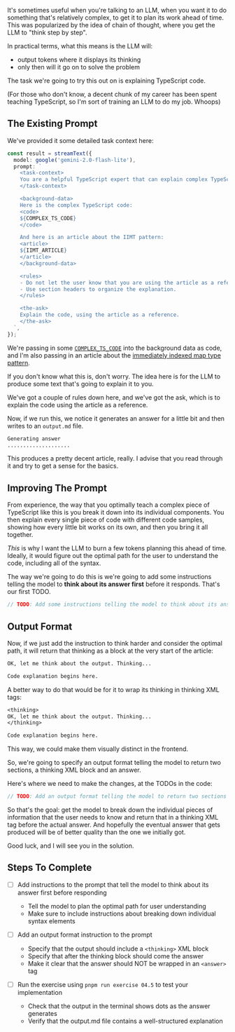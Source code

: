 It's sometimes useful when you're talking to an LLM, when you want it to do something that's relatively complex, to get it to plan its work ahead of time. This was popularized by the idea of chain of thought, where you get the LLM to "think step by step".

In practical terms, what this means is the LLM will:

- output tokens where it displays its thinking
- only then will it go on to solve the problem

The task we're going to try this out on is explaining TypeScript code.

(For those who don't know, a decent chunk of my career has been spent teaching TypeScript, so I'm sort of training an LLM to do my job. Whoops)

## The Existing Prompt

We've provided it some detailed task context here:

```typescript
const result = streamText({
  model: google('gemini-2.0-flash-lite'),
  prompt: `
    <task-context>
    You are a helpful TypeScript expert that can explain complex TypeScript code for beginner TypeScript developers. You will be given a complex TypeScript code and you will need to explain it in a way that is easy to understand.
    </task-context>

    <background-data>
    Here is the complex TypeScript code:
    <code>
    ${COMPLEX_TS_CODE}
    </code>

    And here is an article about the IIMT pattern:
    <article>
    ${IIMT_ARTICLE}
    </article>
    </background-data>

    <rules>
    - Do not let the user know that you are using the article as a reference. Refer to the concepts as if you are an expert.
    - Use section headers to organize the explanation.
    </rules>

    <the-ask>
    Explain the code, using the article as a reference.
    </the-ask>
  `,
});
```

We're passing in some [`COMPLEX_TS_CODE`](./complex-ts-code.ts) into the background data as code, and I'm also passing in an article about the [immediately indexed map type pattern](https://www.totaltypescript.com/immediately-indexed-mapped-type).

If you don't know what this is, don't worry. The idea here is for the LLM to produce some text that's going to explain it to you.

We've got a couple of rules down here, and we've got the ask, which is to explain the code using the article as a reference.

Now, if we run this, we notice it generates an answer for a little bit and then writes to an `output.md` file.

```txt
Generating answer
....................
```

This produces a pretty decent article, really. I advise that you read through it and try to get a sense for the basics.

## Improving The Prompt

From experience, the way that you optimally teach a complex piece of TypeScript like this is you break it down into its individual components. You then explain every single piece of code with different code samples, showing how every little bit works on its own, and then you bring it all together.

_This_ is why I want the LLM to burn a few tokens planning this ahead of time. Ideally, it would figure out the optimal path for the user to understand the code, including all of the syntax.

The way we're going to do this is we're going to add some instructions telling the model to **think about its answer first** before it responds. That's our first TODO.

```ts
// TODO: Add some instructions telling the model to think about its answer first before it responds. Consider the optimal path for the user to understand the code, including each individual piece of syntax.
```

## Output Format

Now, if we just add the instruction to think harder and consider the optimal path, it will return that thinking as a block at the very start of the article:

```txt
OK, let me think about the output. Thinking...

Code explanation begins here.
```

A better way to do that would be for it to wrap its thinking in thinking XML tags:

```txt
<thinking>
OK, let me think about the output. Thinking...
</thinking>

Code explanation begins here.
```

This way, we could make them visually distinct in the frontend.

So, we're going to specify an output format telling the model to return two sections, a thinking XML block and an answer.

Here's where we need to make the changes, at the TODOs in the code:

```typescript
// TODO: Add an output format telling the model to return two sections - a <thinking> block and an answer. The answer should NOT be wrapped in an <answer> tag.
```

So that's the goal: get the model to break down the individual pieces of information that the user needs to know and return that in a thinking XML tag before the actual answer. And hopefully the eventual answer that gets produced will be of better quality than the one we initially got.

Good luck, and I will see you in the solution.

## Steps To Complete

- [ ] Add instructions to the prompt that tell the model to think about its answer first before responding
  - Tell the model to plan the optimal path for user understanding
  - Make sure to include instructions about breaking down individual syntax elements

- [ ] Add an output format instruction to the prompt
  - Specify that the output should include a `<thinking>` XML block
  - Specify that after the thinking block should come the answer
  - Make it clear that the answer should NOT be wrapped in an `<answer>` tag

- [ ] Run the exercise using `pnpm run exercise 04.5` to test your implementation
  - Check that the output in the terminal shows dots as the answer generates
  - Verify that the output.md file contains a well-structured explanation
